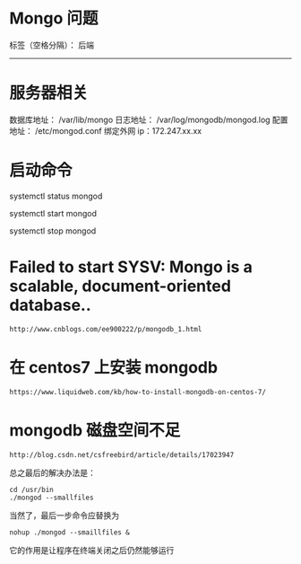 # Mongo 问题

标签（空格分隔）： 后端

---

# 服务器相关

数据库地址： /var/lib/mongo
日志地址： /var/log/mongodb/mongod.log
配置地址： /etc/mongod.conf
绑定外网 ip：172.247.xx.xx

# 启动命令

systemctl status mongod

systemctl start mongod

systemctl stop mongod

# Failed to start SYSV: Mongo is a scalable, document-oriented database..

    http://www.cnblogs.com/ee900222/p/mongodb_1.html

# 在 centos7 上安装 mongodb

    https://www.liquidweb.com/kb/how-to-install-mongodb-on-centos-7/

# mongodb 磁盘空间不足

    http://blog.csdn.net/csfreebird/article/details/17023947

总之最后的解决办法是：

    cd /usr/bin
    ./mongod --smallfiles

当然了，最后一步命令应替换为

    nohup ./mongod --smaillfiles &

它的作用是让程序在终端关闭之后仍然能够运行
